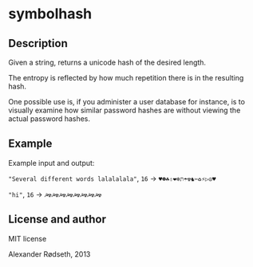 symbolhash
==========

Description
-----------

Given a string, returns a unicode hash of the desired length.

The entropy is reflected by how much repetition there is in the resulting hash.

One possible use is, if you administer a user database for instance, is to visually examine how similar password hashes are without viewing the actual password hashes.

Example
-------

Example input and output:

```"Several different words lalalalala"```, ```16``` -> ```♥☻☘⇧❤❄תּ☂☢♞✂♻⚡▷☮♥```

```"hi"```, ```16``` -> ```☭☢☭☢☭☢☭☢☭☢☭☢☭☢☭☢```

License and author
------------------

MIT license

Alexander Rødseth, 2013
